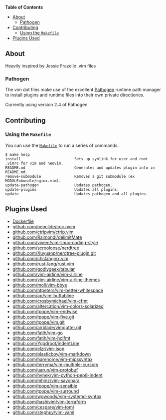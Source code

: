 **Table of Contents**

<!-- toc -->

- [About](#about)
  * [Pathogen](#pathogen)
- [Contributing](#contributing)
  * [Using the `Makefile`](#using-the-makefile)
- [Plugins Used](#plugins-used)

<!-- tocstop -->

## About
Heavily inspired by Jessie Frazelle .vim files


### Pathogen
The vim dot files make use of the excellent [Pathogen](https://github.com/tpope/vim-pathogen) runtime path manager to install plugins and runtime files into their own private directiories.

Currently using version 2.4 of Pathogen

## Contributing

### Using the `Makefile`

You can use the [`Makefile`](Makefile) to run a series of commands.

```console
$ make help
install                        Sets up symlink for user and root .vimrc for vim and neovim.
README.md                      Generates and updates plugin info in README.md.
remove-submodule               Removes a git submodule (ex MODULE=bundle/nginx.vim).
update-pathogen                Updates pathogen.
update-plugins                 Updates all plugins.
update                         Updates pathogen and all plugins.
```

## Plugins Used

* [Dockerfile](https://github.com/docker/docker/tree/master/contrib/syntax/vim)
* [github.com/neoclide/coc.nvim](https://github.com/neoclide/coc.nvim.git)
* [github.com/ctrlpvim/ctrlp.vim](https://github.com/ctrlpvim/ctrlp.vim.git)
* [github.com/Raimondi/delimitMate](https://github.com/Raimondi/delimitMate.git)
* [github.com/vivien/vim-linux-coding-style](https://github.com/vivien/vim-linux-coding-style.git)
* [github.com/scrooloose/nerdtree](https://github.com/scrooloose/nerdtree.git)
* [github.com/Xuyuanp/nerdtree-plugin.git](https://github.com/Xuyuanp/nerdtree-git-plugin.git)
* [github.com/chr4/nginx.vim](https://github.com/chr4/nginx.vim.git)
* [github.com/rust-lang/rust.vim](https://github.com/rust-lang/rust.vim.git)
* [github.com/godlygeek/tabular](https://github.com/godlygeek/tabular.git)
* [github.com/vim-airline/vim-airline](https://github.com/vim-airline/vim-airline.git)
* [github.com/vim-airline/vim-airline-themes](https://github.com/vim-airline/vim-airline-themes.git)
* [github.com/moll/vim-bbye](https://github.com/moll/vim-bbye.git)
* [github.com/ntpeters/vim-better-whitespace](https://github.com/ntpeters/vim-better-whitespace.git)
* [github.com/ap/vim-buftabline](https://github.com/ap/vim-buftabline.git)
* [github.com/crosbymichael/vim-cfmt](https://github.com/crosbymichael/vim-cfmt)
* [github.com/altercation/vim-colors-solarized](https://github.com/altercation/vim-colors-solarized.git)
* [github.com/tpope/vim-endwise](https://github.com/tpope/vim-endwise.git)
* [github.com/tpope/vim-five.git](https://github.com/tpope/vim-fugitive.git)
* [github.com/tpope/vim.git](https://github.com/tpope/vim-git.git)
* [github.com/airblade/vimgutter.git](https://github.com/airblade/vim-gitgutter.git)
* [github.com/fatih/vim-go](https://github.com/fatih/vim-go.git)
* [github.com/fatih/vim-hclfmt](https://github.com/fatih/vim-hclfmt.git)
* [github.com/Yggdroot/indentLine](https://github.com/Yggdroot/indentLine.git)
* [github.com/elzr/vim-json](https://github.com/elzr/vim-json.git)
* [github.com/plasticboy/vim-markdown](https://github.com/plasticboy/vim-markdown.git)
* [github.com/harenome/vim-mipssyntax](https://github.com/harenome/vim-mipssyntax.git)
* [github.com/terryma/vim-multiple-cursors](https://github.com/terryma/vim-multiple-cursors.git)
* [github.com/uarun/vim-protobuf](https://github.com/uarun/vim-protobuf.git)
* [github.com/hynek/vim-python-pep8-indent](https://github.com/hynek/vim-python-pep8-indent.git)
* [github.com/mhinz/vim-sayonara](https://github.com/mhinz/vim-sayonara.git)
* [github.com/tpope/vim-sensible](https://github.com/tpope/vim-sensible.git)
* [github.com/tpope/vim-surround](https://github.com/tpope/vim-surround.git)
* [github.com/wgwoods/vim-systemd-syntax](https://github.com/wgwoods/vim-systemd-syntax.git)
* [github.com/hashivim/vim-terraform](https://github.com/hashivim/vim-terraform.git)
* [github.com/cespare/vim-toml](https://github.com/cespare/vim-toml.git)
* [github.com/stephpy/vim-yaml](https://github.com/stephpy/vim-yaml.git)
